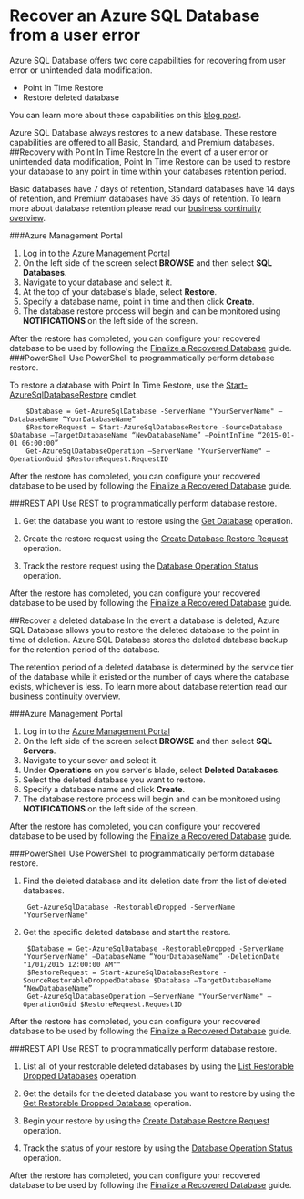 <properties 
   pageTitle="SQL Database User Error Recovery" 
   description="Learn how to recover from user error, accidental data corruption, or a deleted database using the Point-in-time Restore (PITR) feature of Azure SQL Database." 
   services="sql-database" 
   documentationCenter="" 
   authors="elfisher" 
   manager="jeffreyg" 
   editor="monicar"/>

<tags
	ms.service="sql-database"
	ms.date="10/08/2015"
	wacn.date=""/>

# Recover an Azure SQL Database from a user error

Azure SQL Database offers two core capabilities for recovering from user error or unintended data modification.

- Point In Time Restore 
- Restore deleted database

You can learn more about these capabilities on this [blog post](http://azure.microsoft.com/blog/2014/10/01/azure-sql-database-point-in-time-restore/).

Azure SQL Database always restores to a new database. These restore capabilities are offered to all Basic, Standard, and Premium databases.
##Recovery with Point In Time Restore
In the event of a user error or unintended data modification, Point In Time Restore can be used to restore your database to any point in time within your databases retention period. 

Basic databases have 7 days of retention, Standard databases have 14 days of retention, and Premium databases have 35 days of retention. To learn more about database retention please read our [business continuity overview](/documentation/articles/sql-database-business-continuity).

###Azure Management Portal
1. Log in to the [Azure Management Portal](https://manage.windowsazure.cn) 
2. On the left side of the screen select **BROWSE** and then select **SQL Databases**.
3. Navigate to your database and select it.
4. At the top of your database's blade, select **Restore**.
5. Specify a database name, point in time and then click **Create**.
6. The database restore process will begin and can be monitored using **NOTIFICATIONS** on the left side of the screen.

After the restore has completed, you can configure your recovered database to be used by following the [Finalize a Recovered Database](/documentation/articles/sql-database-recovered-finalize) guide.
###PowerShell
Use PowerShell to programmatically perform database restore.

To restore a database with Point In Time Restore, use the [Start-AzureSqlDatabaseRestore](https://msdn.microsoft.com/zh-cn/library/dn720218.aspx?f=255&MSPPError=-2147217396) cmdlet.<!-- For a detailed walk through, please see our [how-to video](http://azure.microsoft.com/documentation/videos/restore-a-sql-database-using-point-in-time-restore-with-microsoft-azure-powershell/).-->

		$Database = Get-AzureSqlDatabase -ServerName "YourServerName" –DatabaseName “YourDatabaseName”
		$RestoreRequest = Start-AzureSqlDatabaseRestore -SourceDatabase $Database –TargetDatabaseName “NewDatabaseName” –PointInTime “2015-01-01 06:00:00”
		Get-AzureSqlDatabaseOperation –ServerName "YourServerName" –OperationGuid $RestoreRequest.RequestID
		 
After the restore has completed, you can configure your recovered database to be used by following the [Finalize a Recovered Database](/documentation/articles/sql-database-recovered-finalize) guide.

###REST API 
Use REST to programmatically perform database restore.

1. Get the database you want to restore using the [Get Database](https://msdn.microsoft.com/zh-CN/library/azure/dn505708.aspx) operation.

2.	Create the restore request using the [Create Database Restore Request](https://msdn.microsoft.com/zh-CN/library/azure/dn509571.aspx) operation.
	
3.	Track the restore request using the [Database Operation Status](https://msdn.microsoft.com/zh-CN/library/azure/dn720371.aspx) operation.

After the restore has completed, you can configure your recovered database to be used by following the [Finalize a Recovered Database](/documentation/articles/sql-database-recovered-finalize) guide.

##Recover a deleted database
In the event a database is deleted, Azure SQL Database allows you to restore the deleted database to the point in time of deletion. Azure SQL Database stores the deleted database backup for the retention period of the database.

The retention period of a deleted database is determined by the service tier of the database while it existed or the number of days where the database exists, whichever is less. To learn more about database retention read our [business continuity overview](/documentation/articles/sql-database-business-continuity).

###Azure Management Portal
1. Log in to the [Azure Management Portal](https://manage.windowsazure.cn) 
2. On the left side of the screen select **BROWSE** and then select **SQL Servers**.
3. Navigate to your sever and select it.
4. Under **Operations** on you server's blade, select **Deleted Databases**.
5. Select the deleted database you want to restore.
6. Specify a database name and click **Create**.
7. The database restore process will begin and can be monitored using **NOTIFICATIONS** on the left side of the screen.

After the restore has completed, you can configure your recovered database to be used by following the [Finalize a Recovered Database](/documentation/articles/sql-database-recovered-finalize) guide.

###PowerShell
Use PowerShell to programmatically perform database restore.

<!-- To restore a deleted database, use the [Start-AzureSqlDatabaseRestore](https://msdn.microsoft.com/zh-cn/library/dn720218.aspx?f=255&MSPPError=-2147217396) cmdlet.  For a detailed walk through, please see our [how-to video](http://azure.microsoft.com/documentation/videos/restore-a-deleted-sql-database-with-microsoft-azure-powershell/).-->

1. Find the deleted database and its deletion date from the list of deleted databases.
		
		Get-AzureSqlDatabase -RestorableDropped -ServerName "YourServerName"

2. Get the specific deleted database and start the restore.

		$Database = Get-AzureSqlDatabase -RestorableDropped -ServerName "YourServerName" –DatabaseName “YourDatabaseName” -DeletionDate "1/01/2015 12:00:00 AM""
		$RestoreRequest = Start-AzureSqlDatabaseRestore -SourceRestorableDroppedDatabase $Database –TargetDatabaseName “NewDatabaseName”
		Get-AzureSqlDatabaseOperation –ServerName "YourServerName" –OperationGuid $RestoreRequest.RequestID
		 
After the restore has completed, you can configure your recovered database to be used by following the [Finalize a Recovered Database](/documentation/articles/sql-database-recovered-finalize) guide.

###REST API 
Use REST to programmatically perform database restore.

1.	List all of your restorable deleted databases by using the [List Restorable Dropped Databases](https://msdn.microsoft.com/zh-CN/library/azure/dn509562.aspx) operation.
	
2.	Get the details for the deleted database you want to restore by using the [Get Restorable Dropped Database](https://msdn.microsoft.com/zh-CN/library/azure/dn509574.aspx) operation.

3.	Begin your restore by using the [Create Database Restore Request](https://msdn.microsoft.com/zh-CN/library/azure/dn509571.aspx) operation.
	
4.	Track the status of your restore by using the [Database Operation Status](https://msdn.microsoft.com/zh-CN/library/azure/dn720371.aspx) operation.

After the restore has completed, you can configure your recovered database to be used by following the [Finalize a Recovered Database](/documentation/articles/sql-database-recovered-finalize) guide.
 
